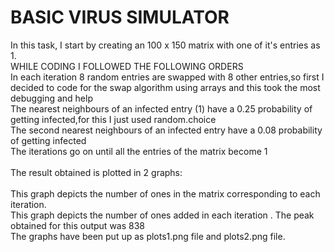 # BASIC VIRUS SIMULATOR
In this task, I start by creating an 100 x 150 matrix with one of it's entries as 1.<br />
WHILE CODING I FOLLOWED THE FOLLOWING ORDERS<br />
In each iteration 8 random entries are swapped with 8 other entries,so first I decided to code for the swap algorithm using arrays and this took the most debugging and help<br />
The nearest neighbours of an infected entry (1) have a 0.25 probability of getting infected,for this I just used random.choice<br />
The second nearest neighbours of an infected entry have a 0.08 probability of getting infected<br />
The iterations go on until all the entries of the matrix become 1<br />
<br />
The result obtained is plotted in 2 graphs:<br />
<br />
This graph depicts the number of ones in the matrix corresponding to each iteration.<br />
This graph depicts the number of ones added in each iteration . The peak obtained for this output was 838<br />
The graphs have been put up as plots1.png file and plots2.png file.
